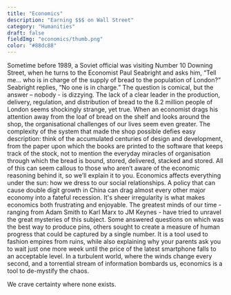 ```yaml
---
title: "Economics"
description: "Earning $$$ on Wall Street"
category: "Humanities"
draft: false
fieldImg: "economics/thumb.png"
color: "#88dc88"
---
```


Sometime before 1989, a Soviet official was visiting Number 10 Downing Street, when he turns to the Economist Paul Seabright and asks him, 
“Tell me… who is in charge of the supply of bread to the population of London?”
Seabright replies, 
“No one is in charge.” 
The question is comical, but the answer – nobody - is dizzying. The lack of a clear leader in the production, delivery, regulation, and distribution of bread to the 8.2 million people of London seems shockingly strange, yet true. 
When an economist drags his attention away from the loaf of bread on the shelf and looks around the shop, the organisational challenges of our lives seem even greater. The complexity of the system that made the shop possible defies easy description: think of the accumulated centuries of design and development, from the paper upon which the books are printed to the software that keeps track of the stock, not to mention the everyday miracles of organisation through which the bread is bound, stored, delivered, stacked and stored. 
All of this can seem callous to those who aren’t aware of the economic reasoning behind it, so we’ll explain it to you. 
Economics affects everything under the sun: how we dress to our social relationships. A policy that can cause double digit growth in China can drag almost every other major economy into a fateful recession. It's sheer irregularity is what makes economics both frustrating and enjoyable.
The greatest minds of our time - ranging from Adam Smith to Karl Marx to JM Keynes - have tried to unravel the great mysteries of this subject. Some answered questions on which was the best way to produce pins, others sought to create a measure of human progress that could be captured by a single number. It is a tool used to fashion empires from ruins, while also explaining why your parents ask you to wait just one more week until the price of the latest smartphone falls to an acceptable level. In a turbulent world, where the winds change every second, and a torrential stream of information bombards us, economics is a tool to de-mystify the chaos. 
 
We crave certainty where none exists.
